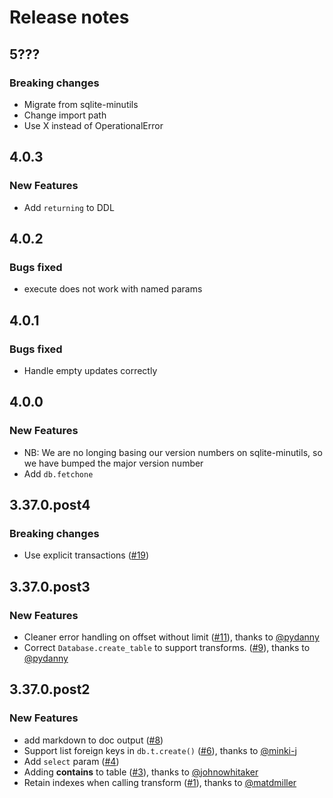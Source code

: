 # Release notes

## 5???

### Breaking changes

- Migrate from sqlite-minutils
- Change import path
- Use X instead of OperationalError


## 4.0.3

### New Features

- Add `returning` to DDL

## 4.0.2

### Bugs fixed

- execute does not work with named params

## 4.0.1

### Bugs fixed

- Handle empty updates correctly


## 4.0.0

### New Features

- NB: We are no longing basing our version numbers on sqlite-minutils, so we have bumped the major version number
- Add `db.fetchone`


## 3.37.0.post4

### Breaking changes

- Use explicit transactions ([#19](https://github.com/AnswerDotAI/sqlite-minutils/issues/19))


## 3.37.0.post3

### New Features

- Cleaner error handling on offset without limit ([#11](https://github.com/AnswerDotAI/sqlite-minutils/pull/11)), thanks to [@pydanny](https://github.com/pydanny)
- Correct `Database.create_table` to support transforms. ([#9](https://github.com/AnswerDotAI/sqlite-minutils/pull/9)), thanks to [@pydanny](https://github.com/pydanny)


## 3.37.0.post2

### New Features

- add markdown to doc output ([#8](https://github.com/AnswerDotAI/sqlite-minutils/issues/8))
- Support list foreign keys in `db.t.create()` ([#6](https://github.com/AnswerDotAI/sqlite-minutils/pull/6)), thanks to [@minki-j](https://github.com/minki-j)
- Add `select` param ([#4](https://github.com/AnswerDotAI/sqlite-minutils/issues/4))
- Adding __contains__ to table ([#3](https://github.com/AnswerDotAI/sqlite-minutils/pull/3)), thanks to [@johnowhitaker](https://github.com/johnowhitaker)
- Retain indexes when calling transform ([#1](https://github.com/AnswerDotAI/sqlite-minutils/pull/1)), thanks to [@matdmiller](https://github.com/matdmiller)


